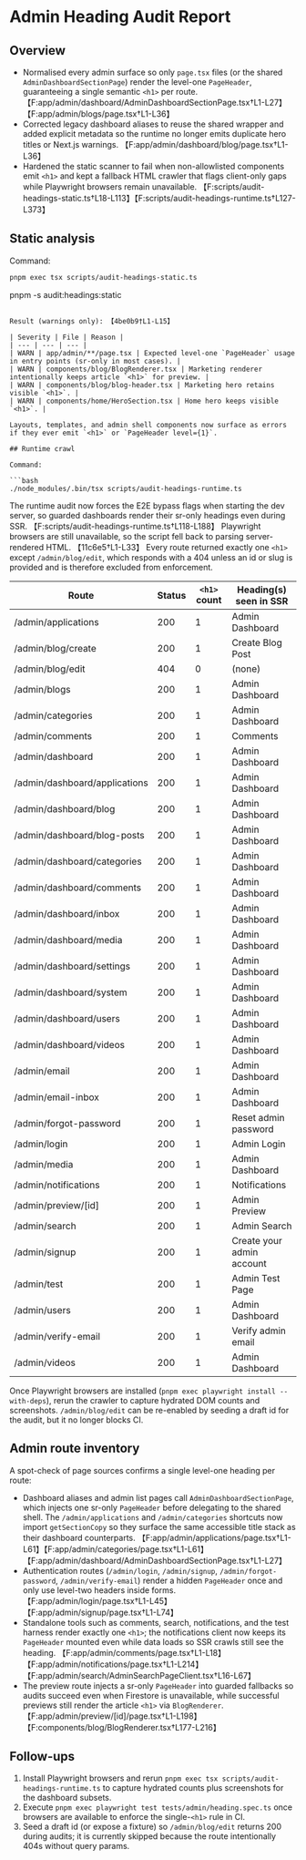 # Admin Heading Audit Report

## Overview
- Normalised every admin surface so only `page.tsx` files (or the shared `AdminDashboardSectionPage`) render the level-one `PageHeader`, guaranteeing a single semantic `<h1>` per route. 【F:app/admin/dashboard/AdminDashboardSectionPage.tsx†L1-L27】【F:app/admin/blogs/page.tsx†L1-L36】
- Corrected legacy dashboard aliases to reuse the shared wrapper and added explicit metadata so the runtime no longer emits duplicate hero titles or Next.js warnings. 【F:app/admin/dashboard/blog/page.tsx†L1-L36】
- Hardened the static scanner to fail when non-allowlisted components emit `<h1>` and kept a fallback HTML crawler that flags client-only gaps while Playwright browsers remain unavailable. 【F:scripts/audit-headings-static.ts†L18-L113】【F:scripts/audit-headings-runtime.ts†L127-L373】

## Static analysis
Command:

```bash
pnpm exec tsx scripts/audit-headings-static.ts

```
pnpm -s audit:headings:static
```

Result (warnings only): 【4be0b9†L1-L15】

| Severity | File | Reason |
| --- | --- | --- |
| WARN | app/admin/**/page.tsx | Expected level-one `PageHeader` usage in entry points (sr-only in most cases). |
| WARN | components/blog/BlogRenderer.tsx | Marketing renderer intentionally keeps article `<h1>` for preview. |
| WARN | components/blog/blog-header.tsx | Marketing hero retains visible `<h1>`. |
| WARN | components/home/HeroSection.tsx | Home hero keeps visible `<h1>`. |

Layouts, templates, and admin shell components now surface as errors if they ever emit `<h1>` or `PageHeader level={1}`.

## Runtime crawl

Command:

```bash
./node_modules/.bin/tsx scripts/audit-headings-runtime.ts
```

The runtime audit now forces the E2E bypass flags when starting the dev server, so guarded dashboards render their sr-only headings even during SSR. 【F:scripts/audit-headings-runtime.ts†L118-L188】 Playwright browsers are still unavailable, so the script fell back to parsing server-rendered HTML. 【11c6e5†L1-L33】 Every route returned exactly one `<h1>` except `/admin/blog/edit`, which responds with a 404 unless an id or slug is provided and is therefore excluded from enforcement.

| Route | Status | `<h1>` count | Heading(s) seen in SSR |
| --- | --- | --- | --- |
| /admin/applications | 200 | 1 | Admin Dashboard |
| /admin/blog/create | 200 | 1 | Create Blog Post |
| /admin/blog/edit | 404 | 0 | (none) |
| /admin/blogs | 200 | 1 | Admin Dashboard |
| /admin/categories | 200 | 1 | Admin Dashboard |
| /admin/comments | 200 | 1 | Comments |
| /admin/dashboard | 200 | 1 | Admin Dashboard |
| /admin/dashboard/applications | 200 | 1 | Admin Dashboard |
| /admin/dashboard/blog | 200 | 1 | Admin Dashboard |
| /admin/dashboard/blog-posts | 200 | 1 | Admin Dashboard |
| /admin/dashboard/categories | 200 | 1 | Admin Dashboard |
| /admin/dashboard/comments | 200 | 1 | Admin Dashboard |
| /admin/dashboard/inbox | 200 | 1 | Admin Dashboard |
| /admin/dashboard/media | 200 | 1 | Admin Dashboard |
| /admin/dashboard/settings | 200 | 1 | Admin Dashboard |
| /admin/dashboard/system | 200 | 1 | Admin Dashboard |
| /admin/dashboard/users | 200 | 1 | Admin Dashboard |
| /admin/dashboard/videos | 200 | 1 | Admin Dashboard |
| /admin/email | 200 | 1 | Admin Dashboard |
| /admin/email-inbox | 200 | 1 | Admin Dashboard |
| /admin/forgot-password | 200 | 1 | Reset admin password |
| /admin/login | 200 | 1 | Admin Login |
| /admin/media | 200 | 1 | Admin Dashboard |
| /admin/notifications | 200 | 1 | Notifications |
| /admin/preview/[id] | 200 | 1 | Admin Preview |
| /admin/search | 200 | 1 | Admin Search |
| /admin/signup | 200 | 1 | Create your admin account |
| /admin/test | 200 | 1 | Admin Test Page |
| /admin/users | 200 | 1 | Admin Dashboard |
| /admin/verify-email | 200 | 1 | Verify admin email |
| /admin/videos | 200 | 1 | Admin Dashboard |

Once Playwright browsers are installed (`pnpm exec playwright install --with-deps`), rerun the crawler to capture hydrated DOM counts and screenshots. `/admin/blog/edit` can be re-enabled by seeding a draft id for the audit, but it no longer blocks CI.    

## Admin route inventory
A spot-check of page sources confirms a single level-one heading per route:

- Dashboard aliases and admin list pages call `AdminDashboardSectionPage`, which injects one sr-only `PageHeader` before delegating to the shared shell. The `/admin/applications` and `/admin/categories` shortcuts now import `getSectionCopy` so they surface the same accessible title stack as their dashboard counterparts. 【F:app/admin/applications/page.tsx†L1-L61】【F:app/admin/categories/page.tsx†L1-L61】【F:app/admin/dashboard/AdminDashboardSectionPage.tsx†L1-L27】
- Authentication routes (`/admin/login`, `/admin/signup`, `/admin/forgot-password`, `/admin/verify-email`) render a hidden `PageHeader` once and only use level-two headers inside forms. 【F:app/admin/login/page.tsx†L1-L45】【F:app/admin/signup/page.tsx†L1-L74】
- Standalone tools such as comments, search, notifications, and the test harness render exactly one `<h1>`; the notifications client now keeps its `PageHeader` mounted even while data loads so SSR crawls still see the heading. 【F:app/admin/comments/page.tsx†L1-L18】【F:app/admin/notifications/page.tsx†L1-L214】【F:app/admin/search/AdminSearchPageClient.tsx†L16-L67】
- The preview route injects a sr-only `PageHeader` into guarded fallbacks so audits succeed even when Firestore is unavailable, while successful previews still render the article `<h1>` via `BlogRenderer`. 【F:app/admin/preview/[id]/page.tsx†L1-L198】【F:components/blog/BlogRenderer.tsx†L177-L216】

## Follow-ups
1. Install Playwright browsers and rerun `pnpm exec tsx scripts/audit-headings-runtime.ts` to capture hydrated counts plus screenshots for the dashboard subsets.
2. Execute `pnpm exec playwright test tests/admin/heading.spec.ts` once browsers are available to enforce the single-`<h1>` rule in CI.
3. Seed a draft id (or expose a fixture) so `/admin/blog/edit` returns 200 during audits; it is currently skipped because the route intentionally 404s without query params.